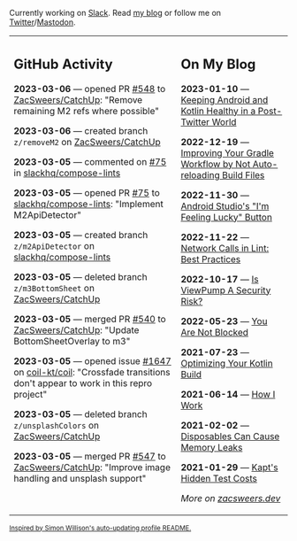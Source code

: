 Currently working on [Slack](https://slack.com/). Read [my blog](https://zacsweers.dev/) or follow me on [Twitter](https://twitter.com/ZacSweers)/[Mastodon](https://hachyderm.io/@ZacSweers).

<table><tr><td valign="top" width="60%">

## GitHub Activity
<!-- githubActivity starts -->
**2023-03-06** — opened PR [#548](https://github.com/ZacSweers/CatchUp/pull/548) to [ZacSweers/CatchUp](https://github.com/ZacSweers/CatchUp): "Remove remaining M2 refs where possible"

**2023-03-06** — created branch `z/removeM2` on [ZacSweers/CatchUp](https://github.com/ZacSweers/CatchUp)

**2023-03-05** — commented on [#75](https://github.com/slackhq/compose-lints/pull/75#issuecomment-1455215461) in [slackhq/compose-lints](https://github.com/slackhq/compose-lints)

**2023-03-05** — opened PR [#75](https://github.com/slackhq/compose-lints/pull/75) to [slackhq/compose-lints](https://github.com/slackhq/compose-lints): "Implement M2ApiDetector"

**2023-03-05** — created branch `z/m2ApiDetector` on [slackhq/compose-lints](https://github.com/slackhq/compose-lints)

**2023-03-05** — deleted branch `z/m3BottomSheet` on [ZacSweers/CatchUp](https://github.com/ZacSweers/CatchUp)

**2023-03-05** — merged PR [#540](https://github.com/ZacSweers/CatchUp/pull/540) to [ZacSweers/CatchUp](https://github.com/ZacSweers/CatchUp): "Update BottomSheetOverlay to m3"

**2023-03-05** — opened issue [#1647](https://github.com/coil-kt/coil/issues/1647) on [coil-kt/coil](https://github.com/coil-kt/coil): "Crossfade transitions don't appear to work in this repro project"

**2023-03-05** — deleted branch `z/unsplashColors` on [ZacSweers/CatchUp](https://github.com/ZacSweers/CatchUp)

**2023-03-05** — merged PR [#547](https://github.com/ZacSweers/CatchUp/pull/547) to [ZacSweers/CatchUp](https://github.com/ZacSweers/CatchUp): "Improve image handling and unsplash support"
<!-- githubActivity ends -->
</td><td valign="top" width="40%">

## On My Blog
<!-- blog starts -->
**2023-01-10** — [Keeping Android and Kotlin Healthy in a Post-Twitter World](https://www.zacsweers.dev/keeping-android-healthy/)

**2022-12-19** — [Improving Your Gradle Workflow by Not Auto-reloading Build Files](https://www.zacsweers.dev/improving-your-workflow-by-not-auto-reloading-build-files/)

**2022-11-30** — [Android Studio's "I'm Feeling Lucky" Button](https://www.zacsweers.dev/android-studios-im-feeling-lucky-button/)

**2022-11-22** — [Network Calls in Lint: Best Practices](https://www.zacsweers.dev/network-calls-in-lint-best-practices/)

**2022-10-17** — [Is ViewPump A Security Risk?](https://www.zacsweers.dev/is-viewpump-a-security-risk/)

**2022-05-23** — [You Are Not Blocked](https://www.zacsweers.dev/you-are-not-blocked/)

**2021-07-23** — [Optimizing Your Kotlin Build](https://www.zacsweers.dev/optimizing-your-kotlin-build/)

**2021-06-14** — [How I Work](https://www.zacsweers.dev/how-i-work/)

**2021-02-02** — [Disposables Can Cause Memory Leaks](https://www.zacsweers.dev/disposables-can-cause-memory-leaks/)

**2021-01-29** — [Kapt's Hidden Test Costs](https://www.zacsweers.dev/kapts-hidden-test-costs/)
<!-- blog ends -->
_More on [zacsweers.dev](https://zacsweers.dev/)_
</td></tr></table>

<sub><a href="https://simonwillison.net/2020/Jul/10/self-updating-profile-readme/">Inspired by Simon Willison's auto-updating profile README.</a></sub>